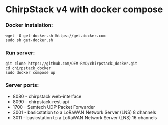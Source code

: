 # ChirpStack v4 with docker compose

### Docker instalation:
```shell
wget -O get-docker.sh https://get.docker.com
sudo sh get-docker.sh
```

### Run server:
```shell
git clone https://github.com/OEM-RnD/chirpstack_docker.git
cd chirpstack_docker
sudo docker compose up
```

### Server ports:
* 8080 - chirpstack web-interface
* 8090 - chirpstack-rest-api
* 1700 - Semtech UDP Packet Forwarder
* 3001 - basicstation to a LoRaWAN Network Server (LNS) 8 channels
* 3011 - basicstation to a LoRaWAN Network Server (LNS) 16 channels
